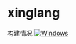 # xinglang
构建情况
[![Windows](https://github.com/ikeblack/xinglang/actions/workflows/main.yml/badge.svg)](https://github.com/ikeblack/xinglang/actions/workflows/main.yml)
